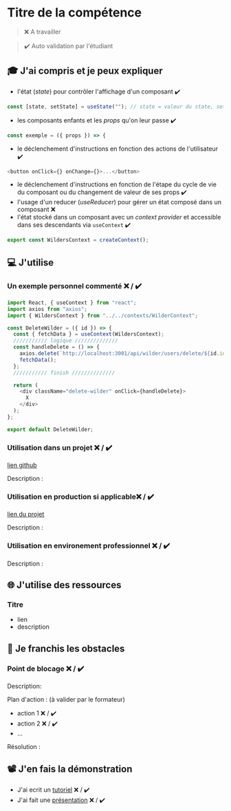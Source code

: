# Titre de la compétence

> ❌ A travailler

> ✔️ Auto validation par l'étudiant

## 🎓 J'ai compris et je peux expliquer

- l'état (_state_) pour contrôler l'affichage d'un composant  ✔️
```javascript
const [state, setState] = useState(""); // state = valeur du state, setState = modification state
```
- les composants enfants et les _props_ qu'on leur passe  ✔️
```javascript
const exemple = ({ props }) => {
```
- le déclenchement d'instructions en fonction des actions de l'utilisateur  ✔️
```javascript
<button onClick={} onChange={}>...</button>
```
- le déclenchement d'instructions en fonction de l'étape du cycle de vie du composant ou du changement de valeur de ses props  ✔️
- l'usage d'un reducer (_useReducer_) pour gérer un état composé dans un composant ❌
- l'état stocké dans un composant avec un _context provider_ et accessible dans ses descendants via `useContext`  ✔️
```javascript
export const WildersContext = createContext();
```

## 💻 J'utilise

### Un exemple personnel commenté ❌ / ✔️
```javascript
import React, { useContext } from "react";
import axios from "axios";
import { WildersContext } from "../../contexts/WilderContext";

const DeleteWilder = ({ id }) => {
  const { fetchData } = useContext(WildersContext);
  /////////// logique //////////////
  const handleDelete = () => {
    axios.delete(`http://localhost:3001/api/wilder/users/delete/${id.id}`);
    fetchData();
  };
  /////////// finish //////////////

  return (
    <div className="delete-wilder" onClick={handleDelete}>
      X
    </div>
  );
};

export default DeleteWilder;
```

### Utilisation dans un projet ❌ / ✔️

[lien github](...)

Description :

### Utilisation en production si applicable❌ / ✔️

[lien du projet](...)

Description :

### Utilisation en environement professionnel ❌ / ✔️

Description :

## 🌐 J'utilise des ressources

### Titre

- lien
- description

## 🚧 Je franchis les obstacles

### Point de blocage ❌ / ✔️

Description:

Plan d'action : (à valider par le formateur)

- action 1 ❌ / ✔️
- action 2 ❌ / ✔️
- ...

Résolution :

## 📽️ J'en fais la démonstration

- J'ai ecrit un [tutoriel](...) ❌ / ✔️
- J'ai fait une [présentation](...) ❌ / ✔️
